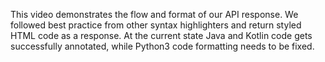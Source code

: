This video demonstrates the flow and format of our API response.
We followed best practice from other syntax highlighters and return styled HTML code as a response.
At the current state Java and Kotlin code gets successfully annotated, while Python3 code formatting needs to be fixed.